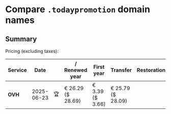 # Compare `.todaypromotion` domain names

## Summary

Pricing (excluding taxes):

| Service | Date |  | / Renewed year | First year | Transfer | Restoration |
|--|--|--|--|--|--|--|
| **OVH** | 2025-06-23 | 🏆 | € 26.29<br>($ 28.69) | € 3.39<br>($ 3.66) | € 25.79<br>($ 28.09) |  |

